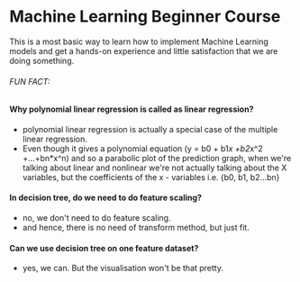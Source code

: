 # Machine Learning Beginner Course 
This is a most basic way to learn how to implement Machine Learning models and get a hands-on experience and little satisfaction that we are doing something.

###### FUN FACT:
#### Why polynomial linear regression is called as linear regression?
- polynomial linear regression is actually a special case of the multiple linear regression.
- Even though it gives a polynomial equation (y = b0 + b1*x +b2*x^2 +...+bn*x^n) and so a parabolic plot of the prediction graph, when we're talking about linear and nonlinear we're not actually talking about the X variables, but the coefficients of the x - variables i.e. {b0, b1, b2...bn}
 
#### In decision tree, do we need to do feature scaling?
- no, we don't need to do feature scaling.
- and hence, there is no need of transform method, but just fit.
#### Can we use decision tree on one feature dataset?
- yes, we can. But the visualisation won't be that pretty.
